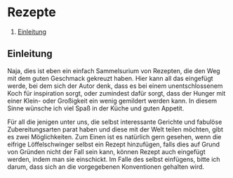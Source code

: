 # Rezepte

1. [Einleitung](#einleitung)


## Einleitung <a name="einleitung"></a>
Naja, dies ist eben ein einfach Sammelsurium von Rezepten, die den Weg mit dem guten Geschmack gekreuzt haben. Hier kann all das eingefügt werde, bei dem sich der Autor denk, dass es bei einem unentschlossenem Koch für inspiration sorgt, oder zumindest dafür sorgt, dass der Hunger mit einer Klein- oder Großigkeit ein wenig gemildert werden kann. In diesem Sinne wünsche ich viel Spaß in der Küche und guten Appetit.

Für all die jenigen unter uns, die selbst interessante Gerichte und fabulöse Zubereitungsarten parat haben und diese mit der Welt teilen möchten, gibt es zwei Möglichkeiten. Zum Einen ist es natürlich gern gesehen, wenn die eifrige Löffelschwinger selbst ein Rezept hinzufügen, falls dies auf Grund von Gründen nicht der Fall sein kann, können Rezept auch eingefügt werden, indem man sie einschickt. Im Falle des selbst einfügens, bitte ich darum, dass sich an die vorgegebenen Konventionen gehalten wird.
